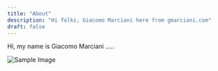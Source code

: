 ```yaml
---
title: "About"
description: "Hi folks, Giacomo Marciani here from gmarciani.com"
draft: false
---
```


Hi, my name is Giacomo Marciani .....

![Sample Image](/images/posts/giacomo-marciani-about.jpg)